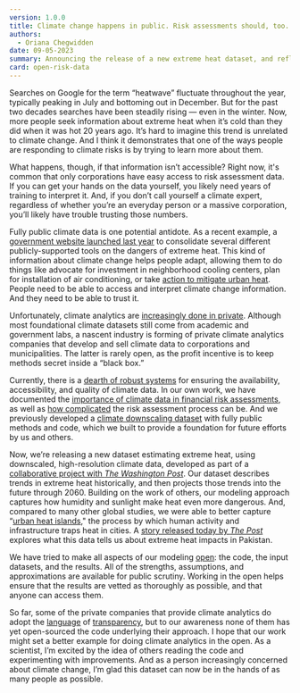 ```yaml
---
version: 1.0.0
title: Climate change happens in public. Risk assessments should, too.
authors:
  - Oriana Chegwidden
date: 09-05-2023
summary: Announcing the release of a new extreme heat dataset, and reflecting on why it’s important to do this kind of work in the open.
card: open-risk-data
---
```


Searches on Google for the term “heatwave” fluctuate throughout the year, typically peaking in July and bottoming out in December. But for the past two decades searches have been steadily rising — even in the winter. Now, more people seek information about extreme heat when it’s cold than they did when it was hot 20 years ago. It’s hard to imagine this trend is unrelated to climate change. And I think it demonstrates that one of the ways people are responding to climate risks is by trying to learn more about them.

What happens, though, if that information isn’t accessible? Right now, it's common that only corporations have easy access to risk assessment data. If you can get your hands on the data yourself, you likely need years of training to interpret it. And, if you don’t call yourself a climate expert, regardless of whether you’re an everyday person or a massive corporation, you’ll likely have trouble trusting those numbers.

Fully public climate data is one potential antidote. As a recent example, a [government website launched last year](https://www.heat.gov/pages/tools-information) to consolidate several different publicly-supported tools on the dangers of extreme heat. This kind of information about climate change helps people adapt, allowing them to do things like advocate for investment in neighborhood cooling centers, plan for installation of air conditioning, or take [action to mitigate urban heat](https://www.epa.gov/heatislands/heat-island-community-actions-database). People need to be able to access and interpret climate change information. And they need to be able to trust it.

Unfortunately, climate analytics are [increasingly done in private](https://prospect.org/economy/2023-04-12-rise-climate-rating-agencies/). Although most foundational climate datasets still come from academic and government labs, a nascent industry is forming of private climate analytics companies that develop and sell climate data to corporations and municipalities. The latter is rarely open, as the profit incentive is to keep methods secret inside a “black box.”

Currently, there is a [dearth of robust systems](https://papers.ssrn.com/sol3/papers.cfm?abstract_id=4396826) for ensuring the availability, accessibility, and quality of climate data. In our own work, we have documented the [importance of climate data in financial risk assessments](https://carbonplan.org/research/data-financial-risk), as well as [how complicated](https://carbonplan.org/research/climate-risk-assessments) the risk assessment process can be. And we previously developed a [climate downscaling dataset](https://carbonplan.org/research/cmip6-downscaling-explainer) with fully public methods and code, which we built to provide a foundation for future efforts by us and others.

Now, we’re releasing a new dataset estimating extreme heat, using downscaled, high-resolution climate data, developed as part of a [collaborative project with _The Washington Post_](TK). Our dataset describes trends in extreme heat historically, and then projects those trends into the future through 2060. Building on the work of others, our modeling approach captures how humidity and sunlight make heat even more dangerous. And, compared to many other global studies, we were able to better capture “[urban heat islands](https://www.epa.gov/heatislands)," the process by which human activity and infrastructure traps heat in cities. A [story released today by _The Post_](TK) explores what this data tells us about extreme heat impacts in Pakistan.

We have tried to make all aspects of our modeling [open](https://github.com/carbonplan/extreme-heat): the code, the input datasets, and the results. All of the strengths, assumptions, and approximations are available for public scrutiny. Working in the open helps ensure that the results are vetted as thoroughly as possible, and that anyone can access them.

So far, some of the private companies that provide climate analytics do adopt the [language](https://www.jupiterintel.com/products) of [transparency](https://firststreet.org/mission/), but to our awareness none of them has yet open-sourced the code underlying their approach.
I hope that our work might set a better example for doing climate analytics in the open. As a scientist, I’m excited by the idea of others reading the code and experimenting with improvements. And as a person increasingly concerned about climate change, I’m glad this dataset can now be in the hands of as many people as possible.
